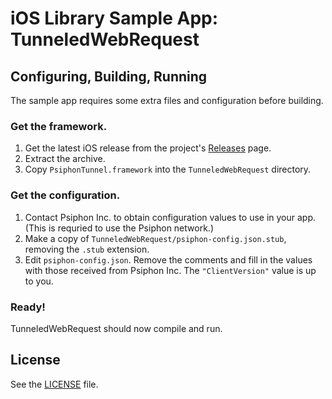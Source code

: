 # iOS Library Sample App: TunneledWebRequest

## Configuring, Building, Running

The sample app requires some extra files and configuration before building.

### Get the framework.

1. Get the latest iOS release from the project's [Releases](https://github.com/Psiphon-Labs/psiphon-tunnel-core/releases) page.
2. Extract the archive. 
2. Copy `PsiphonTunnel.framework` into the `TunneledWebRequest` directory.

### Get the configuration.

1. Contact Psiphon Inc. to obtain configuration values to use in your app. 
   (This is requried to use the Psiphon network.)
2. Make a copy of `TunneledWebRequest/psiphon-config.json.stub`, 
   removing the `.stub` extension.
3. Edit `psiphon-config.json`. Remove the comments and fill in the values with 
   those received from Psiphon Inc. The `"ClientVersion"` value is up to you.

### Ready!

TunneledWebRequest should now compile and run.

## License

See the [LICENSE](../LICENSE) file.
